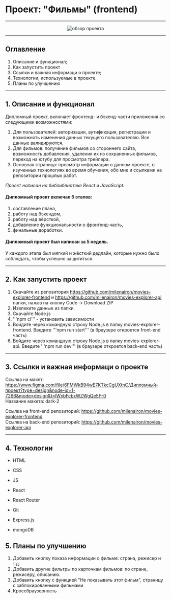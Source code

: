 # Проект: "Фильмы" (frontend)

---

<div align="center">
<img src='/src/images/Обзор многостраничного сайта.gif' alt='обзор проекта'>
</div>

---

## Оглавление

1. Описание и функционал;
2. Как запустить проект
3. Ссылки и важная информаци о проекте;
4. Технологии, используемые в проекте.
5. Планы по улучшению

---

## 1. Описание и функционал

Дипломный проект, включает фронтенд- и бэкенд-части приложения со следующими возможностями:

1. Для пользователей: авторизации, аутификация, регистрации и возможноть изменения данных текущего пользователяю. Все данные валидируются.
2. Для фильмов: получение фильмов со стороннего сайта, возможность добавления, удаления их из сохраненных фильмов, переход на ютубу для просмотра трейлера.
3. Основная страница: просмотр информации о данном проекте, о изученных технологиях во время обучения, обо мне и ссылками на репозитории прошлых работ.

_Проект написан на библиблиотеке React и JavaScript._

#### Дипломный проект включал 5 этапов:

1. составление плана,
2. работу над бэкендом,
3. работу над вёрсткой,
4. добавление функциональности о фронтенд-часть,
5. финальные доработки.

#### Дипломный проект был написан за 5 недель.

У каждого этапа был мягкий и жёсткий дедлайн, которые нужно было соблюдать, чтобы успешно защититься.

---

## 2. Как запустить проект

1. Скачайте из репозитория https://github.com/milenairon/movies-explorer-frontend и https://github.com/milenairon/movies-explorer-api папки, нажав на кнопку Code → Download ZIP
2. Извлеките данные из папки.
3. Скачайте Node.js
4. '''npm ci''' - установить зависимости
5. Войдите через командную строку Node.js в папку movies-explorer-frontend. Введите '''npm run start''' (в браузере откроется front-end часть)
6. Войдите через командную строку Node.js в папку movies-explorer-api. Введите '''npm run dev''' (в браузере откроется back-end часть)

---

## 3. Ссылки и важная информаци о проекте

Ссылка на макет: https://www.figma.com/file/6FMWkB94wE7KTkcCgUXtnC/Дипломный-проект?type=design&node-id=1-7266&mode=design&t=lWxbFcbxWZWgQe5F-0<br>
Название макета: dark-2 <br>

Ссылка на front-end репозиторий: https://github.com/milenairon/movies-explorer-frontend <br>
Ссылка на back-end репозиторий: https://github.com/milenairon/movies-explorer-api

---

## 4. Технологии

 <ul className="techs__items">
        <li className="techs__item">
          <p className="techs__tech">HTML</p>
        </li>
        <li className="techs__item">
          <p className="techs__tech">CSS</p>
        </li>
        <li className="techs__item">
          <p className="techs__tech">JS</p>
        </li>
        <li className="techs__item">
          <p className="techs__tech">React</p>
        </li>
        <li className="techs__item">
          <p className="techs__tech">React Router</p>
        </li>
        <li className="techs__item">
          <p className="techs__tech">Git</p>
        </li>
        <li className="techs__item">
          <p className="techs__tech">Express.js</p>
        </li>
        <li className="techs__item">
          <p className="techs__tech">mongoDB</p>
        </li>
 </ul>

## 5. Планы по улучшению

1. Добавить кнопку показа информации о фильме: страна, режисер и т.д.
2. Добавить другие фильтры по карточкам фильмов: по стране, режисеру, описанию.
3. Добавить кнопку с функцией "Не показывать этот фильм", страницу с заблокированными фильмами
4. Кроссбраузерность

